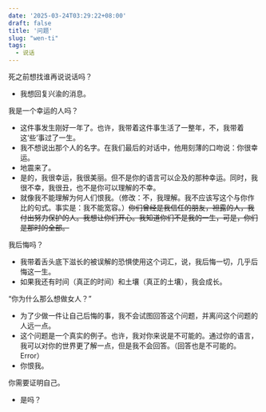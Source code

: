 ```yaml
---
date: '2025-03-24T03:29:22+08:00'
draft: false
title: '问题'
slug: "wen-ti"
tags:
  - 说话
---
```


死之前想找谁再说说话吗？

- 我想回复兴渝的消息。

我是一个幸运的人吗？

- 这件事发生刚好一年了。也许，我带着这件事生活了一整年，不，我带着这‘些’事过了一生。
- 我不想说出那个人的名字。在我们最后的对话中，他用刻薄的口吻说：你很幸运。
- 地震来了。
- 是的，我很幸运，我很美丽。但不是你的语言可以企及的那种幸运。同时，我很不幸，我很丑，也不是你可以理解的不幸。
- 就像我不能理解为何人们恨我。（修改：不，我理解。我不应该写这个与你作比的句式。事实是：我不能宽容。）~~你们曾经是我信任的朋友，袒露的人，我付出努力保护的人。我想让你们开心。我知道你们不是我的一生，可是，你们是那时的全部。~~

我后悔吗？

- 我带着舌头底下滋长的被误解的恐惧使用这个词汇，说，我后悔一切，几乎后悔这一生。
- 如果我还有时间（真正的时间）和土壤（真正的土壤），我会成长。

“你为什么那么想做女人？”

- 为了少做一件让自己后悔的事，我不会试图回答这个问题，并离问这个问题的人远一点。
- 这个问题是一个真实的例子。也许，我对你来说是不可能的。通过你的语言，我可以对你的世界更了解一点，但是我不会回答。（回答也是不可能的。Error）
- 你恨我。

你需要证明自己。

- 是吗？
